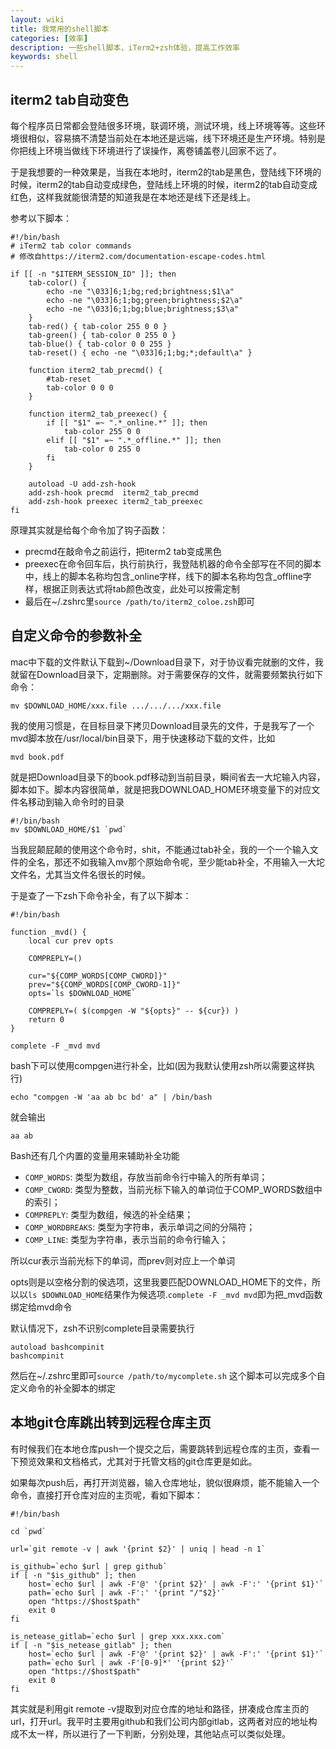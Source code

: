 ```yaml
---
layout: wiki
title: 我常用的shell脚本
categories: [效率]
description: 一些shell脚本，iTerm2+zsh体验，提高工作效率
keywords: shell
---
```


## iterm2 tab自动变色

每个程序员日常都会登陆很多环境，联调环境，测试环境，线上环境等等。这些环境很相似，容易搞不清楚当前处在本地还是远端，线下环境还是生产环境。特别是你把线上环境当做线下环境进行了误操作，离卷铺盖卷儿回家不远了。

于是我想要的一种效果是，当我在本地时，iterm2的tab是黑色，登陆线下环境的时候，iterm2的tab自动变成绿色，登陆线上环境的时候，iterm2的tab自动变成红色，这样我就能很清楚的知道我是在本地还是线下还是线上。

参考以下脚本：

```
#!/bin/bash
# iTerm2 tab color commands
# 修改自https://iterm2.com/documentation-escape-codes.html

if [[ -n "$ITERM_SESSION_ID" ]]; then
    tab-color() {
        echo -ne "\033]6;1;bg;red;brightness;$1\a"
        echo -ne "\033]6;1;bg;green;brightness;$2\a"
        echo -ne "\033]6;1;bg;blue;brightness;$3\a"
    }
    tab-red() { tab-color 255 0 0 }
    tab-green() { tab-color 0 255 0 }
    tab-blue() { tab-color 0 0 255 }
    tab-reset() { echo -ne "\033]6;1;bg;*;default\a" }

    function iterm2_tab_precmd() {
        #tab-reset
        tab-color 0 0 0
    }

    function iterm2_tab_preexec() {
        if [[ "$1" =~ ".*_online.*" ]]; then
            tab-color 255 0 0
        elif [[ "$1" =~ ".*_offline.*" ]]; then
            tab-color 0 255 0
        fi
    }

    autoload -U add-zsh-hook
    add-zsh-hook precmd  iterm2_tab_precmd
    add-zsh-hook preexec iterm2_tab_preexec
fi
```


原理其实就是给每个命令加了钩子函数：

* precmd在敲命令之前运行，把iterm2 tab变成黑色
* preexec在命令回车后，执行前执行，我登陆机器的命令全部写在不同的脚本中，线上的脚本名称均包含\_online字样，线下的脚本名称均包含\_offline字样，根据正则表达式将tab颜色改变，此处可以按需定制
* 最后在~/.zshrc里```source /path/to/iterm2_coloe.zsh```即可

## 自定义命令的参数补全

mac中下载的文件默认下载到~/Download目录下，对于协议看完就删的文件，我就留在Download目录下，定期删除。对于需要保存的文件，就需要频繁执行如下命令：

```
mv $DOWNLOAD_HOME/xxx.file .../.../.../xxx.file
```

我的使用习惯是，在目标目录下拷贝Download目录先的文件，于是我写了一个mvd脚本放在/usr/local/bin目录下，用于快速移动下载的文件，比如

```
mvd book.pdf
```

就是把Download目录下的book.pdf移动到当前目录，瞬间省去一大坨输入内容，脚本如下。脚本内容很简单，就是把我DOWNLOAD_HOME环境变量下的对应文件名移动到输入命令时的目录

```
#!/bin/bash
mv $DOWNLOAD_HOME/$1 `pwd`
```

当我屁颠屁颠的使用这个命令时，shit，不能通过tab补全，我的一个一个输入文件的全名，那还不如我输入mv那个原始命令呢，至少能tab补全，不用输入一大坨文件名，尤其当文件名很长的时候。

于是查了一下zsh下命令补全，有了以下脚本：

```
#!/bin/bash

function _mvd() {
    local cur prev opts

    COMPREPLY=()

    cur="${COMP_WORDS[COMP_CWORD]}"
    prev="${COMP_WORDS[COMP_CWORD-1]}"
    opts=`ls $DOWNLOAD_HOME`

    COMPREPLY=( $(compgen -W "${opts}" -- ${cur}) )
    return 0
}

complete -F _mvd mvd
```

bash下可以使用compgen进行补全，比如(因为我默认使用zsh所以需要这样执行)

```
echo "compgen -W 'aa ab bc bd' a" | /bin/bash
```
就会输出

```
aa ab
```

Bash还有几个内置的变量用来辅助补全功能

* ```COMP_WORDS```: 类型为数组，存放当前命令行中输入的所有单词；
* ```COMP_CWORD```: 类型为整数，当前光标下输入的单词位于COMP_WORDS数组中的索引；
* ```COMPREPLY```: 类型为数组，候选的补全结果；
* ```COMP_WORDBREAKS```: 类型为字符串，表示单词之间的分隔符；
* ```COMP_LINE```: 类型为字符串，表示当前的命令行输入；

所以cur表示当前光标下的单词，而prev则对应上一个单词

opts则是以空格分割的侯选项，这里我要匹配DOWNLOAD_HOME下的文件，所以以```ls $DOWNLOAD_HOME```结果作为候选项.```complete -F _mvd mvd```即为把\_mvd函数绑定给mvd命令

默认情况下，zsh不识别complete目录需要执行

```
autoload bashcompinit
bashcompinit
```
然后在~/.zshrc里即可```source /path/to/mycomplete.sh``` 这个脚本可以完成多个自定义命令的补全脚本的绑定

## 本地git仓库跳出转到远程仓库主页

有时候我们在本地仓库push一个提交之后，需要跳转到远程仓库的主页，查看一下预览效果和文档格式，尤其对于托管文档的git仓库更是如此。

如果每次push后，再打开浏览器，输入仓库地址，貌似很麻烦，能不能输入一个命令，直接打开仓库对应的主页呢，看如下脚本：

```
#!/bin/bash

cd `pwd`

url=`git remote -v | awk '{print $2}' | uniq | head -n 1`

is_github=`echo $url | grep github`
if [ -n "$is_github" ]; then
    host=`echo $url | awk -F'@' '{print $2}' | awk -F':' '{print $1}'`
    path=`echo $url | awk -F':' '{print "/"$2}'`
    open "https://$host$path"
    exit 0
fi

is_netease_gitlab=`echo $url | grep xxx.xxx.com`
if [ -n "$is_netease_gitlab" ]; then
    host=`echo $url | awk -F'@' '{print $2}' | awk -F':' '{print $1}'`
    path=`echo $url | awk -F'[0-9]*' '{print $2}'`
    open "https://$host$path"
    exit 0
fi
```

其实就是利用git remote -v提取到对应仓库的地址和路径，拼凑成仓库主页的url，打开url。我平时主要用github和我们公司内部gitlab，这两者对应的地址构成不太一样，所以进行了一下判断，分别处理，其他站点可以类似处理。

